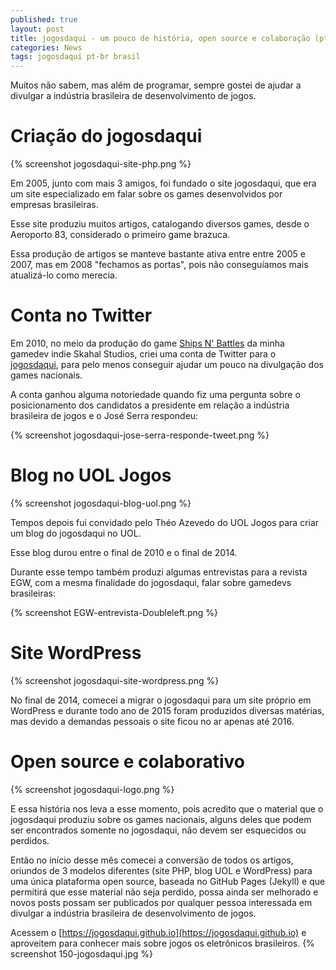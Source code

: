 ```yaml
---
published: true
layout: post
title: jogosdaqui - um pouco de história, open source e colaboração (pt-BR)
categories: News
tags: jogosdaqui pt-br brasil
---
```

Muitos não sabem, mas além de programar, sempre gostei de ajudar a divulgar a indústria brasileira de desenvolvimento de jogos. 

# Criação do jogosdaqui
{% screenshot jogosdaqui-site-php.png %}

Em 2005, junto com mais 3 amigos, foi fundado o site jogosdaqui, que era um site especializado em falar sobre os games desenvolvidos por empresas brasileiras.

Esse site produziu muitos artigos, catalogando diversos games, desde o Aeroporto 83, considerado o primeiro game brazuca.

Essa produção de artigos se manteve bastante ativa entre entre 2005 e 2007, mas em 2008 "fechamos as portas", pois não conseguíamos mais atualizá-lo como merecia.

# Conta no Twitter
Em 2010, no meio da produção do game [Ships N' Battles](http://skahal.github.io/press/kit/snb/index.html) da minha gamedev indie Skahal Studios, criei uma conta de Twitter para o [jogosdaqui](https://twitter.com/jogosdaqui), para pelo menos conseguir ajudar um pouco na divulgação dos games nacionais.

A conta ganhou alguma notoriedade quando fiz uma pergunta sobre o posicionamento dos candidatos a presidente em relação a indústria brasileira de jogos e o José Serra respondeu:

{% screenshot jogosdaqui-jose-serra-responde-tweet.png %}

# Blog no UOL Jogos
{% screenshot jogosdaqui-blog-uol.png %}

Tempos depois fui convidado pelo Théo Azevedo do UOL Jogos para criar um blog do jogosdaqui no UOL.

Esse blog durou entre o final de 2010 e o final de 2014.

Durante esse tempo também produzi algumas entrevistas para a revista EGW, com a mesma finalidade do jogosdaqui, falar sobre gamedevs brasileiras:

{% screenshot EGW-entrevista-Doubleleft.png %}

# Site WordPress
{% screenshot jogosdaqui-site-wordpress.png %}

No final de 2014, comecei a migrar o jogosdaqui para um site próprio em WordPress e durante todo ano de 2015 foram produzidos diversas matérias, mas devido a demandas pessoais o site ficou no ar apenas até 2016.

# Open source e colaborativo
{% screenshot jogosdaqui-logo.png %}

E essa história nos leva a esse momento, pois acredito que o material que o jogosdaqui produziu sobre os games nacionais, alguns deles que podem ser encontrados somente no jogosdaqui, não devem ser esquecidos ou perdidos.

Então no início desse mês comecei a conversão de todos os artigos, oriundos de 3 modelos diferentes (site PHP, blog UOL e WordPress) para uma única plataforma open source, baseada no GitHub Pages (Jekyll) e que permitirá que esse material não seja perdido, possa ainda ser melhorado e novos posts possam ser publicados por qualquer pessoa interessada em divulgar a indústria brasileira de desenvolvimento de jogos.

Acessem o [https://jogosdaqui.github.io](https://jogosdaqui.github.io) e aproveitem para conhecer mais sobre jogos os eletrônicos brasileiros.
{% screenshot 150-jogosdaqui.jpg %}

